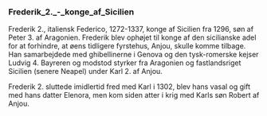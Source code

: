 ### Frederik_2._-_konge_af_Sicilien


Frederik 2., italiensk Federico, 1272-1337, konge af Sicilien fra 1296, søn af Peter 3. af Aragonien. Frederik blev ophøjet til konge af den sicilianske adel for at forhindre, at øens tidligere fyrstehus, Anjou, skulle komme tilbage. Han samarbejdede med ghibellinerne i Genova og den tysk-romerske kejser Ludvig 4. Bayreren og modstod styrker fra Aragonien og fastlandsriget Sicilien (senere Neapel) under Karl 2. af Anjou.

Frederik 2. sluttede imidlertid fred med Karl i 1302, blev hans vasal og gift med hans datter Elenora, men kom siden atter i krig med Karls søn Robert af Anjou.